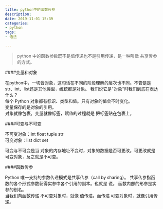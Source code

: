 ```yaml
---
title: python中的函数传参  
description:  
date: 2019-11-01 15:39  
categories:
- python  
tags:  
- 语法  
 
---
```

> python 中的函数参数既不是值传递也不是引用传递，是一种叫做 共享传参的方式。    

####变量和对象  

在python中，一切皆对象，这句话在不同的阶段理解的层次也不同。不管是是 str、int、list还是其他类型，统统都是对象。
我们说它是"对象"时我们到底在表达什么？   
 每个 Python 对象都有标识、类型和值。只有对象的值会不时变化。  
 变量保存的是对象的引用。   
 对象就像包裹，变量就像标签，赋值的过程就是 把标签贴在包裹上。  

 ####可变与不可变  
 
 不可变对象：int float tuple str      
 可变对象：list dict set   
 
 可变与不可变是当 对象的内存地址不变时，对象的数据是否可更改，可更改就是可变对象，反之就是不可变。     
 
 ####函数传参  
 
 Python 唯一支持的参数传递模式是共享传参（call by sharing）。 共享传参指函数的各个形式参数获得实参中各个引用的副本。也就是 说，
 函数内部的形参是实参的别名。  
 当我们向函数传递 不可变对象时，就像 值传递，而传递 可变对象时，就像引用传递。
 